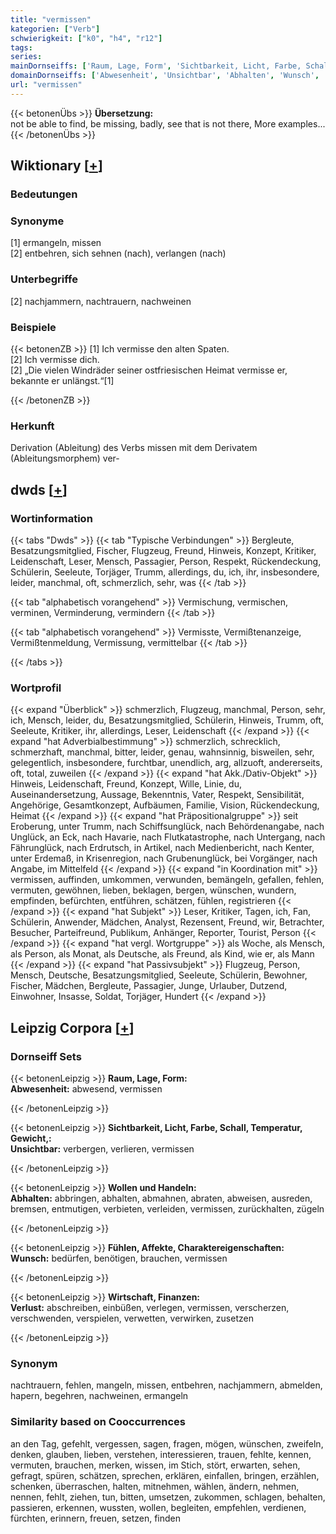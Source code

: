```yaml
---
title: "vermissen"
kategorien: ["Verb"]
schwierigkeit: ["k0", "h4", "r12"]
tags:
series:
mainDornseiffs: ['Raum, Lage, Form', 'Sichtbarkeit, Licht, Farbe, Schall, Temperatur, Gewicht,', 'Wollen und Handeln', 'Fühlen, Affekte, Charaktereigenschaften', 'Wirtschaft, Finanzen']
domainDornseiffs: ['Abwesenheit', 'Unsichtbar', 'Abhalten', 'Wunsch', 'Verlust']
url: "vermissen"
---
```


{{< betonenÜbs >}}
**Übersetzung:**  
not be able to find, be missing, badly, see  that is not there, More examples...  
{{< /betonenÜbs >}}

## Wiktionary [[+](https://de.wiktionary.org/wiki/vermissen)]

### Bedeutungen

### Synonyme
[1] ermangeln, missen  
[2] entbehren, sich sehnen (nach), verlangen (nach)  

### Unterbegriffe
[2] nachjammern, nachtrauern, nachweinen  

### Beispiele
{{< betonenZB >}}
[1] Ich vermisse den alten Spaten.  
[2] Ich vermisse dich.  
[2] „Die vielen Windräder seiner ostfriesischen Heimat vermisse er, bekannte er unlängst.“[1]  

{{< /betonenZB >}}
### Herkunft
Derivation (Ableitung) des Verbs missen mit dem Derivatem (Ableitungsmorphem) ver-  



## dwds [[+](https://www.dwds.de/wb/vermissen)]

### Wortinformation
{{< tabs "Dwds" >}}
{{< tab "Typische Verbindungen" >}}
Bergleute, Besatzungsmitglied, Fischer, Flugzeug, Freund, Hinweis, Konzept, Kritiker, Leidenschaft, Leser, Mensch, Passagier, Person, Respekt, Rückendeckung, Schülerin, Seeleute, Torjäger, Trumm, allerdings, du, ich, ihr, insbesondere, leider, manchmal, oft, schmerzlich, sehr, was
{{< /tab >}}

{{< tab "alphabetisch vorangehend" >}}
Vermischung, vermischen, verminen, Verminderung, vermindern
{{< /tab >}}

{{< tab "alphabetisch vorangehend" >}}
Vermisste, Vermißtenanzeige, Vermißtenmeldung, Vermissung, vermittelbar
{{< /tab >}}

{{< /tabs >}}

### Wortprofil
{{< expand "Überblick" >}} schmerzlich, Flugzeug, manchmal, Person, sehr, ich, Mensch, leider, du, Besatzungsmitglied, Schülerin, Hinweis, Trumm, oft, Seeleute, Kritiker, ihr, allerdings, Leser, Leidenschaft {{< /expand >}}
{{< expand "hat Adverbialbestimmung" >}} schmerzlich, schrecklich, schmerzhaft, manchmal, bitter, leider, genau, wahnsinnig, bisweilen, sehr, gelegentlich, insbesondere, furchtbar, unendlich, arg, allzuoft, andererseits, oft, total, zuweilen {{< /expand >}}
{{< expand "hat Akk./Dativ-Objekt" >}} Hinweis, Leidenschaft, Freund, Konzept, Wille, Linie, du, Auseinandersetzung, Aussage, Bekenntnis, Vater, Respekt, Sensibilität, Angehörige, Gesamtkonzept, Aufbäumen, Familie, Vision, Rückendeckung, Heimat {{< /expand >}}
{{< expand "hat Präpositionalgruppe" >}} seit Eroberung, unter Trumm, nach Schiffsunglück, nach Behördenangabe, nach Unglück, an Eck, nach Havarie, nach Flutkatastrophe, nach Untergang, nach Fährunglück, nach Erdrutsch, in Artikel, nach Medienbericht, nach Kenter, unter Erdemaß, in Krisenregion, nach Grubenunglück, bei Vorgänger, nach Angabe, im Mittelfeld {{< /expand >}}
{{< expand "in Koordination mit" >}} vermissen, auffinden, umkommen, verwunden, bemängeln, gefallen, fehlen, vermuten, gewöhnen, lieben, beklagen, bergen, wünschen, wundern, empfinden, befürchten, entführen, schätzen, fühlen, registrieren {{< /expand >}}
{{< expand "hat Subjekt" >}} Leser, Kritiker, Tagen, ich, Fan, Schülerin, Anwender, Mädchen, Analyst, Rezensent, Freund, wir, Betrachter, Besucher, Parteifreund, Publikum, Anhänger, Reporter, Tourist, Person {{< /expand >}}
{{< expand "hat vergl. Wortgruppe" >}} als Woche, als Mensch, als Person, als Monat, als Deutsche, als Freund, als Kind, wie er, als Mann {{< /expand >}}
{{< expand "hat Passivsubjekt" >}} Flugzeug, Person, Mensch, Deutsche, Besatzungsmitglied, Seeleute, Schülerin, Bewohner, Fischer, Mädchen, Bergleute, Passagier, Junge, Urlauber, Dutzend, Einwohner, Insasse, Soldat, Torjäger, Hundert {{< /expand >}}

## Leipzig Corpora [[+](https://corpora.uni-leipzig.de/en/res?word=vermissen&corpusId=deu_newscrawl-public_2018)]

### Dornseiff Sets
{{< betonenLeipzig >}}
**Raum, Lage, Form:**  
**Abwesenheit:** abwesend, vermissen  

{{< /betonenLeipzig >}}


{{< betonenLeipzig >}}
**Sichtbarkeit, Licht, Farbe, Schall, Temperatur, Gewicht,:**  
**Unsichtbar:** verbergen, verlieren, vermissen  

{{< /betonenLeipzig >}}


{{< betonenLeipzig >}}
**Wollen und Handeln:**  
**Abhalten:** abbringen, abhalten, abmahnen, abraten, abweisen, ausreden, bremsen, entmutigen, verbieten, verleiden, vermissen, zurückhalten, zügeln  

{{< /betonenLeipzig >}}


{{< betonenLeipzig >}}
**Fühlen, Affekte, Charaktereigenschaften:**  
**Wunsch:** bedürfen, benötigen, brauchen, vermissen  

{{< /betonenLeipzig >}}


{{< betonenLeipzig >}}
**Wirtschaft, Finanzen:**  
**Verlust:** abschreiben, einbüßen, verlegen, vermissen, verscherzen, verschwenden, verspielen, verwetten, verwirken, zusetzen  

{{< /betonenLeipzig >}}

### Synonym
nachtrauern, fehlen, mangeln, missen, entbehren, nachjammern, abmelden, hapern, begehren, nachweinen, ermangeln


### Similarity based on Cooccurrences
an den Tag, gefehlt, vergessen, sagen, fragen, mögen, wünschen, zweifeln, denken, glauben, lieben, verstehen, interessieren, trauen, fehlte, kennen, vermuten, brauchen, merken, wissen, im Stich, stört, erwarten, sehen, gefragt, spüren, schätzen, sprechen, erklären, einfallen, bringen, erzählen, schenken, überraschen, halten, mitnehmen, wählen, ändern, nehmen, nennen, fehlt, ziehen, tun, bitten, umsetzen, zukommen, schlagen, behalten, passieren, erkennen, wussten, wollen, begleiten, empfehlen, verdienen, fürchten, erinnern, freuen, setzen, finden

